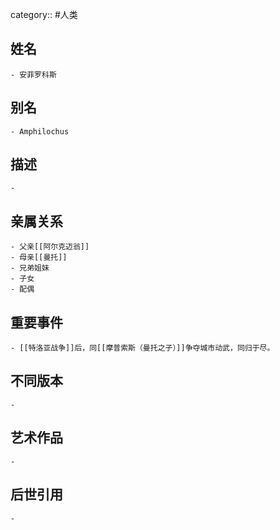category:: #人类
## 姓名
	- 安菲罗科斯
## 别名
	- Amphilochus
## 描述
	-
## 亲属关系
	- 父亲[[阿尔克迈翁]]
	- 母亲[[曼托]]
	- 兄弟姐妹
	- 子女
	- 配偶
## 重要事件
	- [[特洛亚战争]]后，同[[摩普索斯（曼托之子）]]争夺城市动武，同归于尽。
## 不同版本
	-
## 艺术作品
	-
## 后世引用
	-
